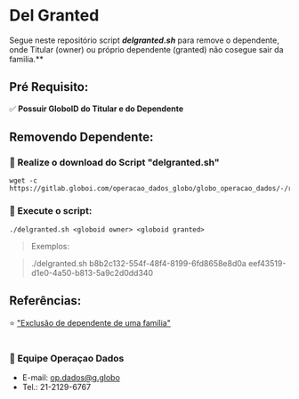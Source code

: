 # Del Granted

Segue neste repositório script ***delgranted.sh***  para remove o dependente, onde Titular (owner) ou próprio dependente (granted) não cosegue sair da familia.** 

## Pré Requisito:

✅ **Possuir GloboID do Titular e do Dependente**
      
## Removendo Dependente: 

### 📌 Realize o download do Script "delgranted.sh"

    wget -c https://gitlab.globoi.com/operacao_dados_globo/globo_operacao_dados/-/raw/master/delgranted/delgranted.sh

### 📌 Execute o script:
    ./delgranted.sh <globoid owner> <globoid granted>

>Exemplos:

>./delgranted.sh b8b2c132-554f-48f4-8199-6fd8658e8d0a eef43519-d1e0-4a50-b813-5a9c2d0dd340      
    
## Referências:

⭐ ["Exclusão de dependente de uma família"](https://globoservice.service-now.com/kb_view.do?sysparm_article=KB0105132) 

#
### 🔨 Equipe Operaçao Dados
- E-mail: op.dados@g.globo
- Tel.: 21-2129-6767
#
